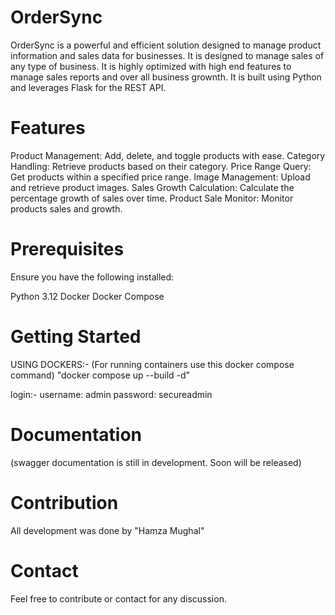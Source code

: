 # OrderSync


OrderSync is a powerful and efficient solution designed to manage product information and sales data for businesses. It is designed to manage sales of any type of business. It is highly optimized with high end features to manage sales reports and over all business grownth. It is built using Python and leverages Flask for the REST API.

# Features

Product Management: Add, delete, and toggle products with ease.
Category Handling: Retrieve products based on their category.
Price Range Query: Get products within a specified price range.
Image Management: Upload and retrieve product images.
Sales Growth Calculation: Calculate the percentage growth of sales over time.
Product Sale Monitor: Monitor products sales and growth.

# Prerequisites
Ensure you have the following installed:

Python 3.12
Docker
Docker Compose

# Getting Started

USING DOCKERS:-
(For running containers use this docker compose command)
"docker compose up --build -d"

login:-
username: admin
password: secureadmin

# Documentation
(swagger documentation is still in development. Soon will be released)

# Contribution
All development was done by "Hamza Mughal"

# Contact

Feel free to contribute or contact for any discussion.
